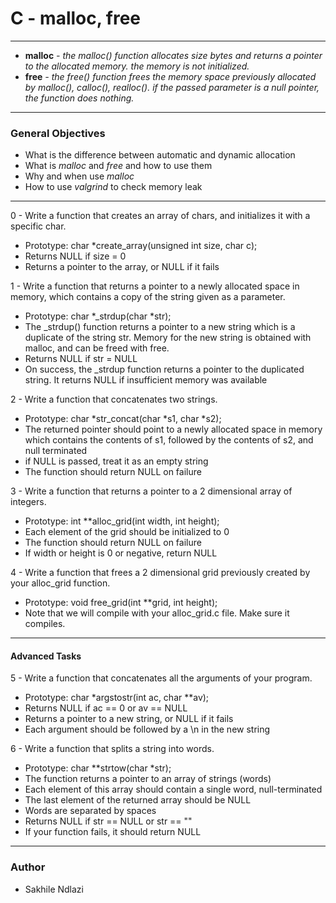 # C - malloc, free # 
------
* **malloc** *- the malloc() function allocates size bytes and returns a pointer to the allocated memory. the memory is not initialized.*
* **free** *- the free() function frees the memory space previously allocated by malloc(), calloc(), realloc(). if the passed parameter is a null pointer, the function does nothing.*

------

### General Objectives ###
 * What is the difference between automatic and dynamic allocation
 * What is *malloc* and *free* and how to use them
 * Why and when use *malloc*
 * How to use *valgrind* to check memory leak

------

0 - Write a function that creates an array of chars, and initializes it with a specific char.
 * Prototype: char *create_array(unsigned int size, char c);
 * Returns NULL if size = 0
 * Returns a pointer to the array, or NULL if it fails

1 - Write a function that returns a pointer to a newly allocated space in memory, which contains a copy of the string given as a parameter.
 * Prototype: char *_strdup(char *str);
 * The _strdup() function returns a pointer to a new string which is a duplicate of the string str. Memory for the new string is obtained with malloc, and can be freed with free.
 * Returns NULL if str = NULL
 * On success, the _strdup function returns a pointer to the duplicated string. It returns NULL if insufficient memory was available

2 - Write a function that concatenates two strings.
 * Prototype: char *str_concat(char *s1, char *s2);
 * The returned pointer should point to a newly allocated space in memory which contains the contents of s1, followed by the contents of s2, and null terminated
 * if NULL is passed, treat it as an empty string
 * The function should return NULL on failure

3 - Write a function that returns a pointer to a 2 dimensional array of integers.
 * Prototype: int **alloc_grid(int width, int height);
 * Each element of the grid should be initialized to 0
 * The function should return NULL on failure
 * If width or height is 0 or negative, return NULL

4 - Write a function that frees a 2 dimensional grid previously created by your alloc_grid function.
 * Prototype: void free_grid(int **grid, int height);
 * Note that we will compile with your alloc_grid.c file. Make sure it compiles.

------
#### Advanced Tasks ####

5 - Write a function that concatenates all the arguments of your program.
 * Prototype: char *argstostr(int ac, char **av);
 * Returns NULL if ac == 0 or av == NULL
 * Returns a pointer to a new string, or NULL if it fails
 * Each argument should be followed by a \n in the new string

6 - Write a function that splits a string into words.
 * Prototype: char **strtow(char *str);
 * The function returns a pointer to an array of strings (words)
 * Each element of this array should contain a single word, null-terminated
 * The last element of the returned array should be NULL
 * Words are separated by spaces
 * Returns NULL if str == NULL or str == ""
 * If your function fails, it should return NULL

------
### Author ###
* Sakhile Ndlazi
